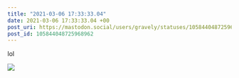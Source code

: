 ```yaml
---
title: "2021-03-06 17:33:33.04"
date: 2021-03-06 17:33:33.04 +00
post_uri: https://mastodon.social/users/gravely/statuses/105844048725968962
post_id: 105844048725968962
---
```

lol


![](/images/105844048687860483.jpg)

